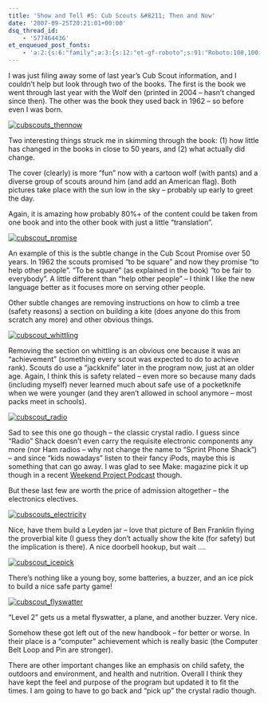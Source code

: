 ```yaml
---
title: 'Show and Tell #5: Cub Scouts &#8211; Then and Now'
date: '2007-09-25T20:21:01+00:00'
dsq_thread_id:
    - '577464436'
et_enqueued_post_fonts:
    - 'a:2:{s:6:"family";a:3:{s:12:"et-gf-roboto";s:91:"Roboto:100,100italic,300,300italic,regular,italic,500,500italic,700,700italic,900,900italic";s:22:"et-gf-roboto-condensed";s:59:"Roboto+Condensed:300,300italic,regular,italic,700,700italic";s:17:"et-gf-roboto-slab";s:51:"Roboto+Slab:100,200,300,regular,500,600,700,800,900";}s:6:"subset";a:7:{i:0;s:9:"latin-ext";i:1;s:5:"greek";i:2;s:9:"greek-ext";i:3;s:10:"vietnamese";i:4;s:8:"cyrillic";i:5;s:5:"latin";i:6;s:12:"cyrillic-ext";}}'
---
```


I was just filing away some of last year’s Cub Scout information, and I couldn’t help but look through two of the books. The first is the book we went through last year with the Wolf den (printed in 2004 – hasn’t changed since then). The other was the book they used back in 1962 – so before even I was born.

[![cubscouts_thennow](http://blog.bruceabernethy.com/mirror/CubScoutsThenandNow_1338F/cubscouts_thennow_thumb.jpg)](http://blog.bruceabernethy.com/mirror/CubScoutsThenandNow_1338F/cubscouts_thennow.jpg)

Two interesting things struck me in skimming through the book: (1) how little has changed in the books in close to 50 years, and (2) what actually did change.

The cover (clearly) is more “fun” now with a cartoon wolf (with pants) and a diverse group of scouts around him (and add an American flag). Both pictures take place with the sun low in the sky – probably up early to greet the day.

Again, it is amazing how probably 80%+ of the content could be taken from one book and into the other book with just a little “translation”.

[![cubscout_promise](http://blog.bruceabernethy.com/mirror/CubScoutsThenandNow_1338F/cubscout_promise_thumb.jpg)](http://blog.bruceabernethy.com/mirror/CubScoutsThenandNow_1338F/cubscout_promise.jpg)

An example of this is the subtle change in the Cub Scout Promise over 50 years. In 1962 the scouts promised “to be square” and now they promise “to help other people”. “To be square” (as explained in the book) “to be fair to everybody”. A little different than “help other people” – I think I like the new language better as it focuses more on serving other people.

Other subtle changes are removing instructions on how to climb a tree (safety reasons) a section on building a kite (does anyone do this from scratch any more) and other obvious things.

[![cubscout_whittling](http://blog.bruceabernethy.com/mirror/CubScoutsThenandNow_1338F/cubscout_whittling_thumb.jpg)](http://blog.bruceabernethy.com/mirror/CubScoutsThenandNow_1338F/cubscout_whittling.jpg)

Removing the section on whittling is an obvious one because it was an “achievement” (something every scout was expected to do to achieve rank). Scouts do use a “jackknife” later in the program now, just at an older age. Again, I think this is safety related – even more so because many dads (including myself) never learned much about safe use of a pocketknife when we were younger (and they aren’t allowed in school anymore – most packs meet in schools).

[![cubscout_radio](http://blog.bruceabernethy.com/mirror/CubScoutsThenandNow_1338F/cubscout_radio_thumb.jpg)](http://blog.bruceabernethy.com/mirror/CubScoutsThenandNow_1338F/cubscout_radio.jpg)

Sad to see this one go though – the classic crystal radio. I guess since “Radio” Shack doesn’t even carry the requisite electronic components any more (nor Ham radios – why not change the name to “Sprint Phone Shack”) – and since “kids nowadays” listen to their fancy iPods, maybe this is something that can go away. I was glad to see Make: magazine pick it up though in a recent [Weekend Project Podcast](http://www.makezine.com/blog/archive/2007/09/make_a_foxhole_radio_week.html) though.

But these last few are worth the price of admission altogether – the electronics electives.

[![cubscouts_electricity](http://blog.bruceabernethy.com/mirror/CubScoutsThenandNow_1338F/cubscouts_electricity_thumb.jpg)](http://blog.bruceabernethy.com/mirror/CubScoutsThenandNow_1338F/cubscouts_electricity.jpg)

Nice, have them build a Leyden jar – love that picture of Ben Franklin flying the proverbial kite (I guess they don’t actually show the kite (for safety) but the implication is there). A nice doorbell hookup, but wait ….

[![cubscout_icepick](http://blog.bruceabernethy.com/mirror/CubScoutsThenandNow_1338F/cubscout_icepick_thumb.jpg)](http://blog.bruceabernethy.com/mirror/CubScoutsThenandNow_1338F/cubscout_icepick.jpg)

There’s nothing like a young boy, some batteries, a buzzer, and an ice pick to build a nice safe party game!

[![cubscout_flyswatter](http://blog.bruceabernethy.com/mirror/CubScoutsThenandNow_1338F/cubscout_flyswatter_thumb.jpg)](http://blog.bruceabernethy.com/mirror/CubScoutsThenandNow_1338F/cubscout_flyswatter.jpg)

“Level 2” gets us a metal flyswatter, a plane, and another buzzer. Very nice.

Somehow these got left out of the new handbook – for better or worse. In their place is a “computer” achievement which is really basic (the Computer Belt Loop and Pin are stronger).

There are other important changes like an emphasis on child safety, the outdoors and environment, and health and nutrition. Overall I think they have kept the feel and purpose of the program but updated it to fit the times. I am going to have to go back and “pick up” the crystal radio though.